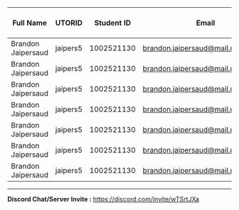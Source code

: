 | Full Name | UTORID | Student ID | Email | Best Way to Contact | Discord Username |
|-----------|--------|------------|-------|---------------------|------------------|
|Brandon Jaipersaud|jaipers5|1002521130|brandon.jaipersaud@mail.utoronto.ca|Discord|BrandonJ#4704|
|Brandon Jaipersaud|jaipers5|1002521130|brandon.jaipersaud@mail.utoronto.ca|Discord|BrandonJ#4704|
|Brandon Jaipersaud|jaipers5|1002521130|brandon.jaipersaud@mail.utoronto.ca|Discord|BrandonJ#4704|
|Brandon Jaipersaud|jaipers5|1002521130|brandon.jaipersaud@mail.utoronto.ca|Discord|BrandonJ#4704|
|Brandon Jaipersaud|jaipers5|1002521130|brandon.jaipersaud@mail.utoronto.ca|Discord|BrandonJ#4704|
|Brandon Jaipersaud|jaipers5|1002521130|brandon.jaipersaud@mail.utoronto.ca|Discord|BrandonJ#4704|
|Brandon Jaipersaud|jaipers5|1002521130|brandon.jaipersaud@mail.utoronto.ca|Discord|BrandonJ#4704|



---
**Discord Chat/Server Invite :** https://discord.com/invite/wTSrtJXa
